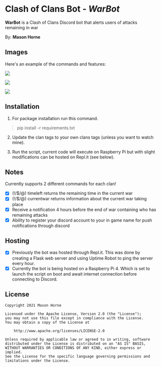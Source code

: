 # Clash of Clans Bot - *WarBot*

**WarBot** is a Clash of Clans Discord bot that alerts users of attacks remaining in war

By: **Mason Horne**

## Images

Here's an example of the commands and features:

![](https://i.imgur.com/1QT8ySg.png)

![](https://i.imgur.com/7vOUT9M.png)

![](https://i.imgur.com/MgBFUJW.png)

## Installation

1. For package installation run this command.
> pip install -r requirements.txt

2. Update the clan tags to your own clans tags (unless you want to watch mine).

3. Run the script, current code will execute on Raspberry Pi but with slight modifications can be hosted on Repl.it (see below).


## Notes

Currently supports 2 different commands for each clan!
- [x] (!/$/@) timeleft returns the remaining time in the current war
- [x] (!/$/@) currentwar returns information about the current war taking place
- [x] Receive a notification 4 hours before the end of war containing who has remaining attacks
- [x] Ability to register your discord account to your in game name for push notifications through discord

## Hosting

- [x] Previously the bot was hosted through Repl.it. This was done by creating a Flask web server and using Uptime Robot to ping the server every hour.
- [x] Currently the bot is being hosted on a Raspberry Pi 4. Which is set to launch the script on boot and await internet connection before connecting to Discord.
## License

    Copyright 2021 Mason Horne

    Licensed under the Apache License, Version 2.0 (the "License");
    you may not use this file except in compliance with the License.
    You may obtain a copy of the License at

        http://www.apache.org/licenses/LICENSE-2.0

    Unless required by applicable law or agreed to in writing, software
    distributed under the License is distributed on an "AS IS" BASIS,
    WITHOUT WARRANTIES OR CONDITIONS OF ANY KIND, either express or implied.
    See the License for the specific language governing permissions and
    limitations under the License.
